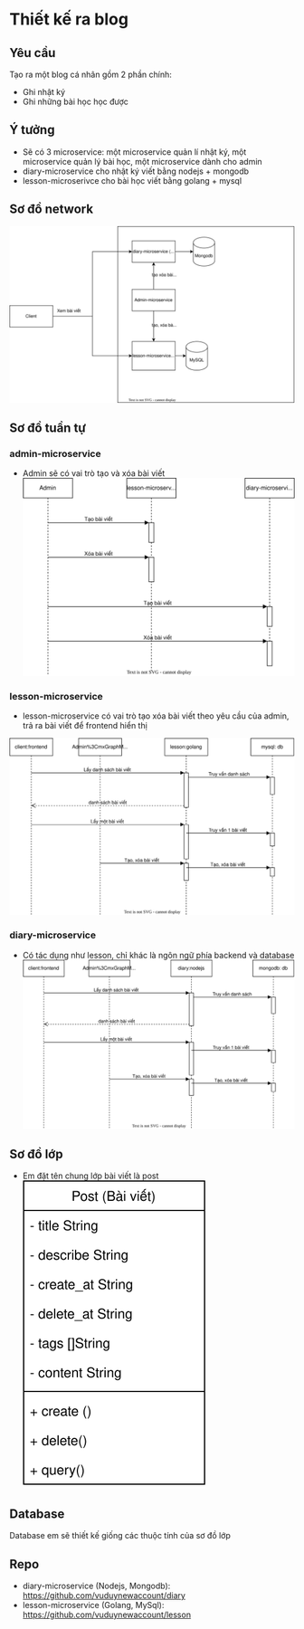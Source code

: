 
# Thiết kế ra blog

## Yêu cầu
Tạo ra một blog cá nhân gồm 2 phần chính:
- Ghi nhật ký
- Ghi những bài học học được

## Ý tưởng
- Sẽ có 3 microservice: một microservice quản lí nhật ký, một microservice quản lý bài học, một microservice dành cho admin
- diary-microservice cho nhật ký viết bằng nodejs + mongodb
- lesson-microserivce cho bài học viết bằng golang + mysql

## Sơ đồ network
![Sơ đồ network](https://raw.githubusercontent.com/vuduynewaccount/archive/main/network.drawio.svg)

## Sơ đồ tuần tự 

### admin-microservice
- Admin sẽ có vai trò tạo và xóa bài viết
![Sơ đồ tuần tự admin](https://raw.githubusercontent.com/vuduynewaccount/archive/main/admin-microservice-sd.svg)

### lesson-microservice
- lesson-microservice có vai trò tạo xóa bài viết theo yêu cầu của admin, trả ra bài viết để frontend hiển thị

![Sơ đồ tuần tự lesson](https://raw.githubusercontent.com/vuduynewaccount/archive/main/lesson-ms-sd.svg)

### diary-microservice
- Có tác dụng như lesson, chỉ khác là ngôn ngữ phía backend và database  
![Sơ đồ tuần tự diary](https://raw.githubusercontent.com/vuduynewaccount/archive/main/diary-ms-sd.svg)

## Sơ đồ lớp
- Em đặt tên chung lớp bài viết là post  
![Sơ đồ lớp](https://raw.githubusercontent.com/vuduynewaccount/archive/main/class.svg)

## Database 
Database em sẽ thiết kế giống các thuộc tính của sơ đồ lớp

## Repo
- diary-microservice (Nodejs, Mongodb): 
https://github.com/vuduynewaccount/diary
- lesson-microservice (Golang, MySql):
https://github.com/vuduynewaccount/lesson
